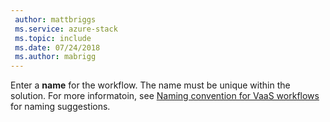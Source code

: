 ```yaml
---
 author: mattbriggs
 ms.service: azure-stack
 ms.topic: include
 ms.date: 07/24/2018
 ms.author: mabrigg
---
```


Enter a **name** for the workflow. The name must be unique within the solution. For more informatoin, see [Naming convention for VaaS workflows](../azure-stack-vaas-best-practice.md#naming-convention-for-vaas-workflows) for naming suggestions.